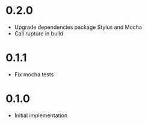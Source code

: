 # 0.2.0
* Upgrade dependencies package Stylus and Mocha
* Call rupture in build

# 0.1.1
* Fix mocha tests

# 0.1.0
* Initial implementation
